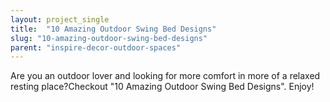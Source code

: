 ```yaml
---
layout: project_single
title:  "10 Amazing Outdoor Swing Bed Designs"
slug: "10-amazing-outdoor-swing-bed-designs"
parent: "inspire-decor-outdoor-spaces"
---
```

Are you an outdoor lover and looking for more comfort in more of a relaxed resting place?Checkout "10 Amazing Outdoor Swing Bed Designs". Enjoy!